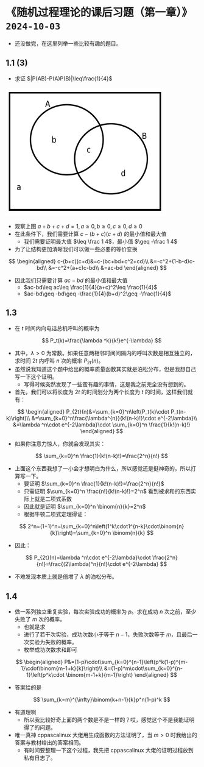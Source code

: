 # 《随机过程理论的课后习题（第一章）》`2024-10-03`

-  还没做完，在这里列举一些比较有趣的题目。

## 1.1 (3)

- 求证 $|P(AB)-P(A)P(B)|\leq\frac{1}{4}$

<img src="../../blob/img/2024-10-03_rand-ex-01.png">

- 观察上图 $a+b+c+d=1, a\geq 0, b\geq 0, c\geq 0, d\geq 0$
- 在此条件下，我们需要计算 $c-(b+c)(c+d)$ 的最小值和最大值
  - 我们需要证明最大值 $\leq \frac 1 4$，最小值 $\geq -\frac 1 4$
- 为了让结构更加清晰我们可以做一些必要的等价变换

$$
\begin{aligned}
c-(b+c)(c+d)&=c-(bc+bd+c^2+cd)\\
&=-c^2+(1-b-d)c-bd\\
&=-c^2+(a+c)c-bd\\
&=ac-bd
\end{aligned}
$$

- 因此我们只需要计算 $ac-bd$ 的最小值和最大值
  - $ac-bd\leq ac\leq \frac{1}{4}(a+c)^2\leq \frac{1}{4}$
  - $ac-bd\geq -bd\geq -\frac{1}{4}(b+d)^2\geq -\frac{1}{4}$

## 1.3

- 在 $t$ 时间内向电话总机呼叫的概率为

$$
P_t(k)=\frac{\lambda ^k}{k!}e^{-\lambda}
$$

- 其中，$\lambda>0$ 为常数。如果任意两相邻时间间隔内的呼叫次数是相互独立的，求时间 $2t$ 内呼叫 $n$ 次的概率 $P_{2t}(n)$。
- 虽然说我知道这个题中给出的概率质量函数其实就是泊松分布，但是我想自己写一下这个证明。
  - 写得时候突然发现了一些蛮有趣的事情，这是我之前完全没有想到的。
- 首先，我们可以将长度为 $2t$ 的时间划分为两个长度为 $t$ 的时间，这样我们就有：

$$
\begin{aligned}
P_{2t}(n)&=\sum_{k=0}^n\left(P_t(k)\cdot P_t(n-k)\right)\\
&=\sum_{k=0}^n\frac{\lambda^{n}}{k!(n-k)!}\cdot e^{-2\lambda}\\
&=\lambda ^n\cdot e^{-2\lambda}\cdot \sum_{k=0}^n \frac{1}{k!(n-k)!}
\end{aligned}
$$

- 如果你注意力惊人，你就会发现其实：

$$
\sum_{k=0}^n \frac{1}{k!(n-k)!}=\frac{2^n}{n!}
$$

- 上面这个东西我想了一小会才想明白为什么，所以感觉还是挺神奇的，所以打算写一下。
  - 要证明 $\sum_{k=0}^n \frac{1}{k!(n-k)!}=\frac{2^n}{n!}$
  - 只需证明 $\sum_{k=0}^n \frac{n!}{k!(n-k)!}=2^n$ 看到被求和的东西实际上就是二项式系数
  - 因此就是证明 $\sum_{k=0}^n \binom{n}{k}=2^n$
  - 根据牛顿二项式定理得证：

$$
2^n=(1+1)^n=\sum_{k=0}^n\left(1^k\cdot1^{n-k}\cdot\binom{n}{k}\right)=\sum_{k=0}^n \binom{n}{k}
$$

- 因此：

$$
P_{2t}(n)=\lambda ^n\cdot e^{-2\lambda}\cdot \frac{2^n}{n!}=\frac{(2\lambda)^n}{n!}\cdot e^{-2\lambda}
$$

- 不难发现本质上就是倍增了 $\lambda$ 的泊松分布。

## 1.4

- 做一系列独立重复实验，每次实验成功的概率为 $p$。求在成功 $n$ 次之前，至少失败了 $m$ 次的概率。
  - 也就是求
  - 进行了若干次实验，成功次数小于等于 $n-1$，失败次数等于 $m$，且最后一次实验为失败的概率。
  - 枚举成功次数求和即可

$$
\begin{aligned}
P&=(1-p)\cdot\sum_{k=0}^{n-1}\left(p^k(1-p)^{m-1}\cdot\binom{m-1+k}{k}\right)\\
&=(1-p)^m\cdot\sum_{k=0}^{n-1}\left(p^k\cdot \binom{m-1+k}{m-1}\right)
\end{aligned}
$$

- 答案给的是

$$
\sum_{k=m}^{\infty}\binom{k+n-1}{k}p^n(1-p)^k
$$

- 有道理啊
  - 所以我比较好奇上面的两个数是不是一样的？哎，感觉这个不是我能证明得了的问题。
- 唯一真神 cppascalinux 大佬用生成函数的方法证明了，当 $m>0$ 时我给出的答案与教材给出的答案相同。
  - 有时间要整理一下这个过程，我先把 cppascalinux 大佬的证明过程放到私有日志了。

